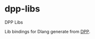 # dpp-libs
DPP Libs

Lib bindings for Dlang generate from [DPP](https://github.com/atilaneves/dpp).
